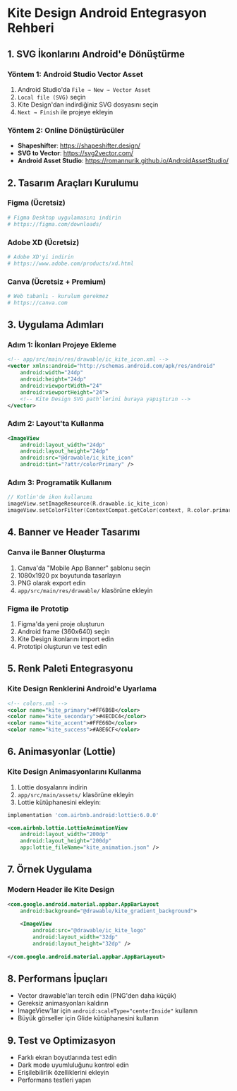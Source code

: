 # Kite Design Android Entegrasyon Rehberi

## 1. SVG İkonlarını Android'e Dönüştürme

### Yöntem 1: Android Studio Vector Asset
1. Android Studio'da `File → New → Vector Asset`
2. `Local file (SVG)` seçin
3. Kite Design'dan indirdiğiniz SVG dosyasını seçin
4. `Next → Finish` ile projeye ekleyin

### Yöntem 2: Online Dönüştürücüler
- **Shapeshifter**: https://shapeshifter.design/
- **SVG to Vector**: https://svg2vector.com/
- **Android Asset Studio**: https://romannurik.github.io/AndroidAssetStudio/

## 2. Tasarım Araçları Kurulumu

### Figma (Ücretsiz)
```bash
# Figma Desktop uygulamasını indirin
# https://figma.com/downloads/
```

### Adobe XD (Ücretsiz)
```bash
# Adobe XD'yi indirin
# https://www.adobe.com/products/xd.html
```

### Canva (Ücretsiz + Premium)
```bash
# Web tabanlı - kurulum gerekmez
# https://canva.com
```

## 3. Uygulama Adımları

### Adım 1: İkonları Projeye Ekleme
```xml
<!-- app/src/main/res/drawable/ic_kite_icon.xml -->
<vector xmlns:android="http://schemas.android.com/apk/res/android"
    android:width="24dp"
    android:height="24dp"
    android:viewportWidth="24"
    android:viewportHeight="24">
    <!-- Kite Design SVG path'lerini buraya yapıştırın -->
</vector>
```

### Adım 2: Layout'ta Kullanma
```xml
<ImageView
    android:layout_width="24dp"
    android:layout_height="24dp"
    android:src="@drawable/ic_kite_icon"
    android:tint="?attr/colorPrimary" />
```

### Adım 3: Programatik Kullanım
```kotlin
// Kotlin'de ikon kullanımı
imageView.setImageResource(R.drawable.ic_kite_icon)
imageView.setColorFilter(ContextCompat.getColor(context, R.color.primary))
```

## 4. Banner ve Header Tasarımı

### Canva ile Banner Oluşturma
1. Canva'da "Mobile App Banner" şablonu seçin
2. 1080x1920 px boyutunda tasarlayın
3. PNG olarak export edin
4. `app/src/main/res/drawable/` klasörüne ekleyin

### Figma ile Prototip
1. Figma'da yeni proje oluşturun
2. Android frame (360x640) seçin
3. Kite Design ikonlarını import edin
4. Prototipi oluşturun ve test edin

## 5. Renk Paleti Entegrasyonu

### Kite Design Renklerini Android'e Uyarlama
```xml
<!-- colors.xml -->
<color name="kite_primary">#FF6B6B</color>
<color name="kite_secondary">#4ECDC4</color>
<color name="kite_accent">#FFE66D</color>
<color name="kite_success">#A8E6CF</color>
```

## 6. Animasyonlar (Lottie)

### Kite Design Animasyonlarını Kullanma
1. Lottie dosyalarını indirin
2. `app/src/main/assets/` klasörüne ekleyin
3. Lottie kütüphanesini ekleyin:

```gradle
implementation 'com.airbnb.android:lottie:6.0.0'
```

```xml
<com.airbnb.lottie.LottieAnimationView
    android:layout_width="200dp"
    android:layout_height="200dp"
    app:lottie_fileName="kite_animation.json" />
```

## 7. Örnek Uygulama

### Modern Header ile Kite Design
```xml
<com.google.android.material.appbar.AppBarLayout
    android:background="@drawable/kite_gradient_background">
    
    <ImageView
        android:src="@drawable/ic_kite_logo"
        android:layout_width="32dp"
        android:layout_height="32dp" />
        
</com.google.android.material.appbar.AppBarLayout>
```

## 8. Performans İpuçları

- Vector drawable'ları tercih edin (PNG'den daha küçük)
- Gereksiz animasyonları kaldırın
- ImageView'lar için `android:scaleType="centerInside"` kullanın
- Büyük görseller için Glide kütüphanesini kullanın

## 9. Test ve Optimizasyon

- Farklı ekran boyutlarında test edin
- Dark mode uyumluluğunu kontrol edin
- Erişilebilirlik özelliklerini ekleyin
- Performans testleri yapın

